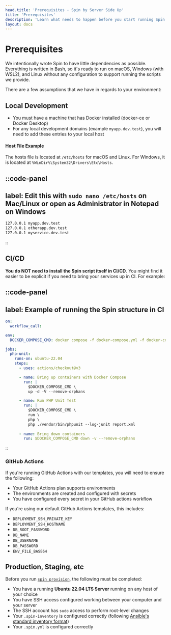 ```yaml
---
head.title: 'Prerequisites - Spin by Server Side Up'
title: 'Prerequisites'
description: 'Learn what needs to happen before you start running Spin.'
layout: docs
---
```


# Prerequisites
We intentionally wrote Spin to have little dependencies as possible. Everything is written in Bash, so it's ready to run on macOS, Windows (with WSL2), and Linux without any configuration to support running the scripts we provide.

There are a few assumptions that we have in regards to your environment:

## Local Development
- You must have a machine that has Docker installed (docker-ce or Docker Desktop)
- For any local development domains (example `myapp.dev.test`), you will need to add these entries to your local host

#### Host File Example
The hosts file is located at `/etc/hosts` for macOS and Linux. For Windows, it is located at `%WinDir%\System32\Drivers\Etc\Hosts`.

::code-panel
---
label: Edit this with `sudo nano /etc/hosts` on Mac/Linux or open as Administrator in Notepad on Windows
---
```bash
127.0.0.1 myapp.dev.test
127.0.0.1 otherapp.dev.test
127.0.0.1 myservice.dev.test
```
::


## CI/CD
**You do NOT need to install the Spin script itself in CI/CD**. You might find it easier to be explicit if you need to bring your services up in CI. For example:

::code-panel
---
label: Example of running the Spin structure in CI
---
```yaml
on:
  workflow_call:

env:
  DOCKER_COMPOSE_CMD: docker compose -f docker-compose.yml -f docker-compose.ci.yml

jobs:
  php-unit:
    runs-on: ubuntu-22.04
    steps:
      - uses: actions/checkout@v3

      - name: Bring up containers with Docker Compose
        run: |
          $DOCKER_COMPOSE_CMD \
          up -d -V --remove-orphans

      - name: Run PHP Unit Test
        run: |
          $DOCKER_COMPOSE_CMD \
          run \
          php \
          php ./vendor/bin/phpunit --log-junit report.xml
      
      - name: Bring down containers
        run: $DOCKER_COMPOSE_CMD down -v --remove-orphans
```
::

### GitHub Actions
If you're running GitHub Actions with our templates, you will need to ensure the following:

- Your GitHub Actions plan supports environments
- The environments are created and configured with secrets
- You have configured every secret in your GitHub actions workflow

If you're using our default GitHub Actions templates, this includes:
- `DEPLOYMENT_SSH_PRIVATE_KEY`
- `DEPLOYMENT_SSH_HOSTNAME`
- `DB_ROOT_PASSWORD`
- `DB_NAME`
- `DB_USERNAME`
- `DB_PASSWORD`
- `ENV_FILE_BASE64`

## Production, Staging, etc
Before you run [`spin provision`](/docs/command-reference/provision), the following must be completed:

- You have a running **Ubuntu 22.04 LTS Server** running on any host of your choice
- You have SSH access configured working between your computer and your server
- The SSH account has `sudo` access to perform root-level changes
- Your `.spin-inventory` is configured correctly (following [Ansible's standard inventory format](https://docs.ansible.com/ansible/latest/inventory_guide/intro_inventory.html))
- Your `.spin.yml` is configured correctly